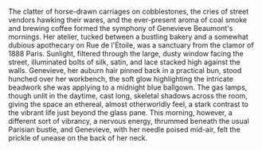 The clatter of horse-drawn carriages on cobblestones, the cries of street vendors hawking their wares, and the ever-present aroma of coal smoke and brewing coffee formed the symphony of Genevieve Beaumont's mornings. Her atelier, tucked between a bustling bakery and a somewhat dubious apothecary on Rue de l'Étoile, was a sanctuary from the clamor of 1888 Paris.  Sunlight, filtered through the large, dusty window facing the street, illuminated bolts of silk, satin, and lace stacked high against the walls.  Genevieve, her auburn hair pinned back in a practical bun, stood hunched over her workbench, the soft glow highlighting the intricate beadwork she was applying to a midnight blue ballgown.  The gas lamps, though unlit in the daytime, cast long, skeletal shadows across the room, giving the space an ethereal, almost otherworldly feel, a stark contrast to the vibrant life just beyond the glass pane. This morning, however, a different sort of vibrancy, a nervous energy, thrummed beneath the usual Parisian bustle, and Genevieve, with her needle poised mid-air, felt the prickle of unease on the back of her neck.
